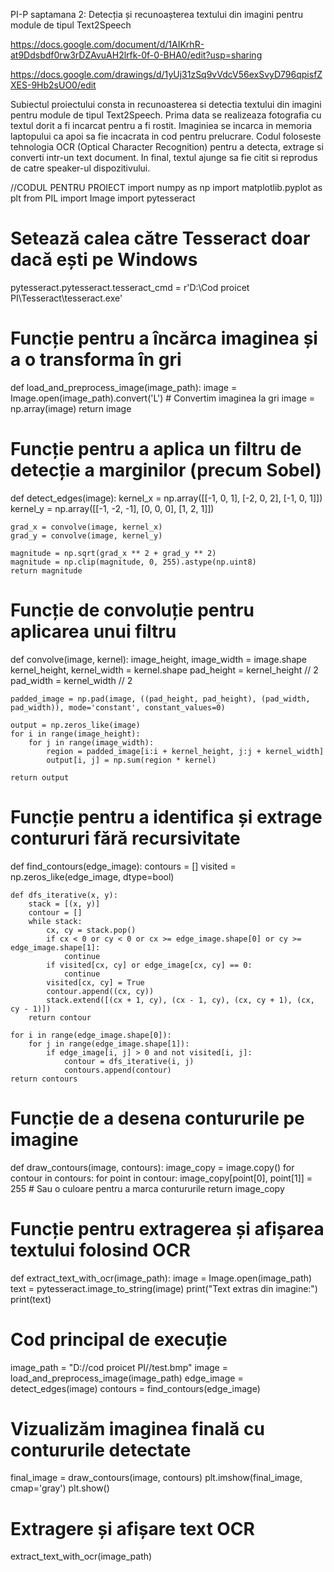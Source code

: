PI-P saptamana 2: Detecția și recunoașterea textului din imagini pentru module de tipul Text2Speech

https://docs.google.com/document/d/1AIKrhR-at9Ddsbdf0rw3rDZAvuAH2lrfk-0f-0-BHA0/edit?usp=sharing

https://docs.google.com/drawings/d/1yUj31zSq9vVdcV56exSvyD796qpisfZXES-9Hb2sUO0/edit

Subiectul proiectului consta in recunoasterea si detectia textului din imagini pentru module de tipul Text2Speech. Prima data se realizeaza fotografia cu textul dorit a fi incarcat pentru a fi rostit. Imaginiea se incarca in memoria laptopului ca apoi sa fie incacrata in cod pentru prelucrare. Codul foloseste tehnologia OCR (Optical Character Recognition) pentru a detecta, extrage si converti intr-un text document. In final, textul ajunge sa fie citit si reprodus de catre speaker-ul dispozitivului.

//CODUL PENTRU PROIECT
import numpy as np
import matplotlib.pyplot as plt
from PIL import Image
import pytesseract

# Setează calea către Tesseract doar dacă ești pe Windows
pytesseract.pytesseract.tesseract_cmd = r'D:\\Cod proicet PI\\Tesseract\\tesseract.exe'


# Funcție pentru a încărca imaginea și a o transforma în gri
def load_and_preprocess_image(image_path):
    image = Image.open(image_path).convert('L')  # Convertim imaginea la gri
    image = np.array(image)
    return image


# Funcție pentru a aplica un filtru de detecție a marginilor (precum Sobel)
def detect_edges(image):
    kernel_x = np.array([[-1, 0, 1], [-2, 0, 2], [-1, 0, 1]])
    kernel_y = np.array([[-1, -2, -1], [0, 0, 0], [1, 2, 1]])

    grad_x = convolve(image, kernel_x)
    grad_y = convolve(image, kernel_y)

    magnitude = np.sqrt(grad_x ** 2 + grad_y ** 2)
    magnitude = np.clip(magnitude, 0, 255).astype(np.uint8)
    return magnitude


# Funcție de convoluție pentru aplicarea unui filtru
def convolve(image, kernel):
    image_height, image_width = image.shape
    kernel_height, kernel_width = kernel.shape
    pad_height = kernel_height // 2
    pad_width = kernel_width // 2

    padded_image = np.pad(image, ((pad_height, pad_height), (pad_width, pad_width)), mode='constant', constant_values=0)

    output = np.zeros_like(image)
    for i in range(image_height):
        for j in range(image_width):
            region = padded_image[i:i + kernel_height, j:j + kernel_width]
            output[i, j] = np.sum(region * kernel)

    return output


# Funcție pentru a identifica și extrage contururi fără recursivitate
def find_contours(edge_image):
    contours = []
    visited = np.zeros_like(edge_image, dtype=bool)

    def dfs_iterative(x, y):
        stack = [(x, y)]
        contour = []
        while stack:
            cx, cy = stack.pop()
            if cx < 0 or cy < 0 or cx >= edge_image.shape[0] or cy >= edge_image.shape[1]:
                continue
            if visited[cx, cy] or edge_image[cx, cy] == 0:
                continue
            visited[cx, cy] = True
            contour.append((cx, cy))
            stack.extend([(cx + 1, cy), (cx - 1, cy), (cx, cy + 1), (cx, cy - 1)])
        return contour

    for i in range(edge_image.shape[0]):
        for j in range(edge_image.shape[1]):
            if edge_image[i, j] > 0 and not visited[i, j]:
                contour = dfs_iterative(i, j)
                contours.append(contour)
    return contours


# Funcție de a desena contururile pe imagine
def draw_contours(image, contours):
    image_copy = image.copy()
    for contour in contours:
        for point in contour:
            image_copy[point[0], point[1]] = 255  # Sau o culoare pentru a marca contururile
    return image_copy


# Funcție pentru extragerea și afișarea textului folosind OCR
def extract_text_with_ocr(image_path):
    image = Image.open(image_path)
    text = pytesseract.image_to_string(image)
    print("Text extras din imagine:")
    print(text)


# Cod principal de execuție
image_path = "D://cod proicet PI//test.bmp"
image = load_and_preprocess_image(image_path)
edge_image = detect_edges(image)
contours = find_contours(edge_image)

# Vizualizăm imaginea finală cu contururile detectate
final_image = draw_contours(image, contours)
plt.imshow(final_image, cmap='gray')
plt.show()

# Extragere și afișare text OCR
extract_text_with_ocr(image_path)

